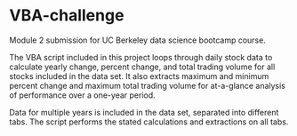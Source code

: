 # VBA-challenge
Module 2 submission for UC Berkeley data science bootcamp course.

The VBA script included in this project loops through daily stock data to calculate yearly change, percent change, and total trading volume for all stocks included in the data set. It also extracts maximum and minimum percent change and maximum total trading volume for at-a-glance analysis of performance over a one-year period. 

Data for multiple years is included in the data set, separated into different tabs. The script performs the stated calculations and extractions on all tabs.